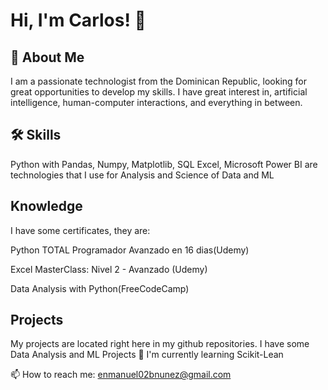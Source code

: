 # Hi, I'm Carlos! 👋



## 🚀 About Me
I am a passionate technologist from the Dominican Republic, looking for great opportunities to develop my skills. I have great interest in, artificial intelligence, human-computer interactions, and everything in between.
## 🛠 Skills
Python with Pandas, Numpy, Matplotlib, SQL
Excel, Microsoft Power BI are technologies that I use for Analysis and Science of Data and ML


## Knowledge
I have some certificates, they are:

Python TOTAL Programador Avanzado en 16 dias(Udemy)

Excel MasterClass: Nivel 2 - Avanzado (Udemy)

Data Analysis with Python(FreeCodeCamp)
## Projects

My projects are located right here in my github repositories. I have some Data Analysis and ML Projects
🧠 I'm currently learning Scikit-Lean


📫 How to reach me: enmanuel02bnunez@gmail.com
